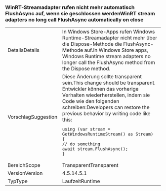 ### <a name="winrt-stream-adapters-no-long-call-flushasync-automatically-on-close"></a><span data-ttu-id="8d288-101">WinRT-Streamadapter rufen nicht mehr automatisch FlushAsync auf, wenn sie geschlossen werden</span><span class="sxs-lookup"><span data-stu-id="8d288-101">WinRT stream adapters no long call FlushAsync automatically on close</span></span>

|   |   |
|---|---|
|<span data-ttu-id="8d288-102">Details</span><span class="sxs-lookup"><span data-stu-id="8d288-102">Details</span></span>|<span data-ttu-id="8d288-103">In Windows Store-Apps rufen Windows Runtime-Streamadapter nicht mehr über die Dispose-Methode die FlushAsync-Methode auf.</span><span class="sxs-lookup"><span data-stu-id="8d288-103">In Windows Store apps, Windows Runtime stream adapters no longer call the FlushAsync method from the Dispose method.</span></span>|
|<span data-ttu-id="8d288-104">Vorschlag</span><span class="sxs-lookup"><span data-stu-id="8d288-104">Suggestion</span></span>|<span data-ttu-id="8d288-105">Diese Änderung sollte transparent sein.</span><span class="sxs-lookup"><span data-stu-id="8d288-105">This change should be transparent.</span></span> <span data-ttu-id="8d288-106">Entwickler können das vorherige Verhalten wiederherstellen, indem sie Code wie den folgenden schreiben:</span><span class="sxs-lookup"><span data-stu-id="8d288-106">Developers can restore the previous behavior by writing code like this:</span></span><pre><code class="lang-csharp">using (var stream = GetWindowsRuntimeStream() as Stream)&#13;&#10;{&#13;&#10;// do something&#13;&#10;await stream.FlushAsync();&#13;&#10;}&#13;&#10;</code></pre>|
|<span data-ttu-id="8d288-107">Bereich</span><span class="sxs-lookup"><span data-stu-id="8d288-107">Scope</span></span>|<span data-ttu-id="8d288-108">Transparent</span><span class="sxs-lookup"><span data-stu-id="8d288-108">Transparent</span></span>|
|<span data-ttu-id="8d288-109">Version</span><span class="sxs-lookup"><span data-stu-id="8d288-109">Version</span></span>|<span data-ttu-id="8d288-110">4.5.1</span><span class="sxs-lookup"><span data-stu-id="8d288-110">4.5.1</span></span>|
|<span data-ttu-id="8d288-111">Typ</span><span class="sxs-lookup"><span data-stu-id="8d288-111">Type</span></span>|<span data-ttu-id="8d288-112">Laufzeit</span><span class="sxs-lookup"><span data-stu-id="8d288-112">Runtime</span></span>|


